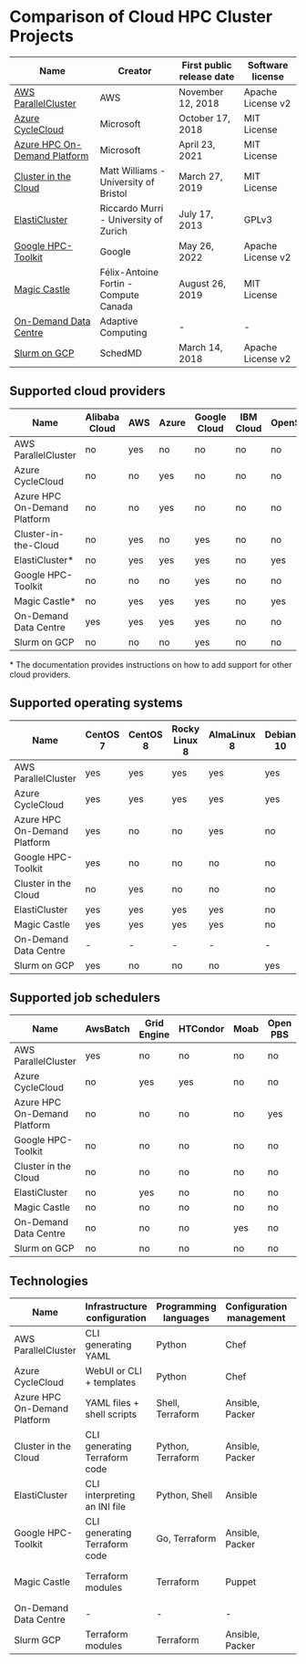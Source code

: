 # Comparison of Cloud HPC Cluster Projects

| Name                              | Creator                                     | First public release date | Software license  |
| --------------------------------- | ------------------------------------------- | ------------------------- | ----------------- |
| [AWS ParallelCluster][1]          | AWS                                         | November 12, 2018         | Apache License v2 |
| [Azure CycleCloud][2]             | Microsoft                                   | October 17, 2018          | MIT License       |
| [Azure HPC On-Demand Platform][3] | Microsoft                                   | April 23, 2021            | MIT License       |
| [Cluster in the Cloud][4]         | Matt Williams  - University of Bristol      | March 27, 2019            | MIT License       |
| [ElastiCluster][5]                | Riccardo Murri - University of Zurich       | July 17, 2013             | GPLv3             |
| [Google HPC-Toolkit][6]           | Google                                      | May 26, 2022              | Apache License v2 |
| [Magic Castle][7]                 | Félix-Antoine Fortin - Compute Canada       | August 26, 2019           | MIT License       |
| [On-Demand Data Centre][9]        | Adaptive Computing                          | -                         | -                 |
| [Slurm on GCP][8]                 | SchedMD                                     | March 14, 2018            | Apache License v2 |

[1]: https://github.com/aws/aws-parallelcluster
[2]: https://github.com/Azure?q=cyclecloud&type=all&language=&sort=
[3]: https://github.com/Azure/az-hop
[4]: https://github.com/clusterinthecloud
[5]: https://github.com/elasticluster/elasticluster
[6]: https://github.com/GoogleCloudPlatform/hpc-toolkit
[7]: https://github.com/ComputeCanada/magic_castle
[8]: https://github.com/SchedMd/slurm-gcp
[9]: https://adaptivecomputing.com/cherry-services/on-demand-data-center-2/

## Supported cloud providers

| Name                         | Alibaba Cloud | AWS | Azure | Google Cloud | IBM Cloud | OpenStack | Oracle Cloud | OVH |
| ---------------------------- | ------------- | --- | ----- | ------------ | --------- | --------- | ------------ | --- |
| AWS ParallelCluster          | no            | yes | no    | no           | no        | no        | no           | no  |
| Azure CycleCloud             | no            | no  | yes   | no           | no        | no        | no           | no  |
| Azure HPC On-Demand Platform | no            | no  | yes   | no           | no        | no        | no           | no  |
| Cluster-in-the-Cloud         | no            | yes | no    | yes          | no        | no        | yes          | no  |
| ElastiCluster*               | no            | yes | yes   | yes          | no        | yes       | no           | -   |
| Google HPC-Toolkit           | no            | no  | no    | yes          | no        | no        | no           | no  |
| Magic Castle*                | no            | yes | yes   | yes          | no        | yes       | no           | yes |
| On-Demand Data Centre        | yes           | yes | yes   | yes          | no        | no        | yes          | no  |
| Slurm on GCP                 | no            | no  | no    | yes          | no        | no        | no           | no  |

\* The documentation provides instructions on how to add support for other cloud providers.


## Supported operating systems

| Name                         | CentOS 7 | CentOS 8 | Rocky Linux 8 | AlmaLinux 8 | Debian 10 | Ubuntu 18 | Ubuntu 20 | Windows 10 |
| ---------------------------- | -------- | -------- | ------------- | ----------- | --------- | --------- | --------- | ---------- |
| AWS ParallelCluster          | yes      | yes      | yes           | yes         | yes       | no        | yes       | no         |
| Azure CycleCloud             | yes      | yes      | yes           | yes         | yes       | no        | yes       | -          |
| Azure HPC On-Demand Platform | yes      | no       | no            | yes         | no        | yes       | no        | yes        |
| Google HPC-Toolkit           | yes      | no       | no            | no          | no        | no        | no        | no         |
| Cluster in the Cloud         | no       | yes      | no            | no          | no        | no        | no        | no         |
| ElastiCluster                | yes      | yes      | yes           | yes         | no        | no        | no        | no         |
| Magic Castle                 | yes      | yes      | yes           | yes         | no        | no        | no        | no         |
| On-Demand Data Centre        | -        | -        | -             | -           | -         | -         | -         | -          |
| Slurm on GCP                 | yes      | no       | no            | no          | yes       | no        | yes       | no         |


## Supported job schedulers

| Name                         | AwsBatch | Grid Engine | HTCondor | Moab | Open PBS | PBS Pro | Slurm |
| ---------------------------- | -------- | ----------- | -------- | ---- | -------- | ------- | ----- |
| AWS ParallelCluster          | yes      | no          | no       | no   | no       | no      | yes   |
| Azure CycleCloud             | no       | yes         | yes      | no   | no       | yes     | yes   |
| Azure HPC On-Demand Platform | no       | no          | no       | no   | yes      | no      | yes   |
| Google HPC-Toolkit           | no       | no          | no       | no   | no       | no      | yes   |
| Cluster in the Cloud         | no       | no          | no       | no   | no       | no      | yes   |
| ElastiCluster                | no       | yes         | no       | no   | no       | no      | yes   |
| Magic Castle                 | no       | no          | no       | no   | no       | no      | yes   |
| On-Demand Data Centre        | no       | no          | no       | yes  | no       | no      | no    |
| Slurm on GCP                 | no       | no          | no       | no   | no       | no      | yes   |


## Technologies

| Name                         | Infrastructure configuration  | Programming languages | Configuration management | Scientific software |
| ---------------------------- | ----------------------------- | --------------------- | ------------------------ | ------------------- |
| AWS ParallelCluster          | CLI generating YAML           | Python                | Chef                     | Spack               |
| Azure CycleCloud             | WebUI or CLI + templates      | Python                | Chef                     | Bring your own      |
| Azure HPC On-Demand Platform | YAML files + shell scripts    | Shell, Terraform      | Ansible, Packer          | CVMFS               |
| Cluster in the Cloud         | CLI generating Terraform code | Python, Terraform     | Ansible, Packer          | EESSI               |
| ElastiCluster                | CLI interpreting an INI file  | Python, Shell         | Ansible                  | Bring your own      |
| Google HPC-Toolkit           | CLI generating Terraform code | Go, Terraform         | Ansible, Packer          | Spack               |
| Magic Castle                 | Terraform modules             | Terraform             | Puppet                   | CC-CVMFS, EESSI     |
| On-Demand Data Centre        | -                             | -                     | -                        | -                   |
| Slurm GCP                    | Terraform modules             | Terraform             | Ansible, Packer          | Spack               |
